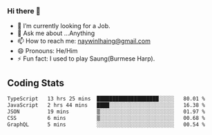 ### Hi there 👋

- 🔭 I’m currently looking for a Job.
- 💬 Ask me about ...Anything
- 📫 How to reach me: naywinlhaing@gmail.com
- 😄 Pronouns: He/Him
- ⚡ Fun fact: I used to play Saung(Burmese Harp).


## Coding Stats
<!--START_SECTION:waka-->

```txt
TypeScript   13 hrs 25 mins  ████████████████████░░░░░   80.01 %
JavaScript   2 hrs 44 mins   ████░░░░░░░░░░░░░░░░░░░░░   16.38 %
JSON         19 mins         ▒░░░░░░░░░░░░░░░░░░░░░░░░   01.97 %
CSS          6 mins          ▒░░░░░░░░░░░░░░░░░░░░░░░░   00.68 %
GraphQL      5 mins          ░░░░░░░░░░░░░░░░░░░░░░░░░   00.54 %
```

<!--END_SECTION:waka-->
